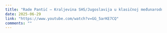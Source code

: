 ```yaml
---
title: "Rade Pantić – Kraljevina SHS/Jugoslavija u klasičnoj međunarodnoj podeli rada"
date: 2025-06-29
link: "https://www.youtube.com/watch?v=GG_5arKE7CQ"
comments: ""
---
```


